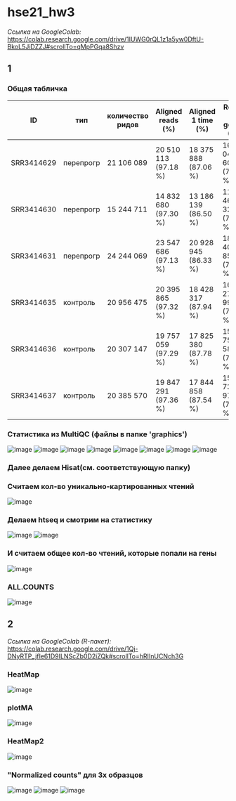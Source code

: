 # hse21_hw3

*Ссылка на GoogleColab:* https://colab.research.google.com/drive/1IUWG0rQL1z1a5yw0DftU-BkoL5JiDZZJ#scrollTo=qMpPGqa8Shzv

## 1
### Общая табличка
ID | тип |	количество ридов |	Aligned reads (%) |	Aligned 1 time (%) |	Reads on genes (%)
-|-|-|-|-|-
SRR3414629 |	перепрогр |	21 106 089 |	20 510 113 (97.18 %) |	18 375 888 (87.06 %) |	16 049 609 (76.04 %)
SRR3414630 |	перепрогр |	15 244 711 |	14 832 680 (97.30 %) |	13 186 139 (86.50 %) |	11 465 324 (75.21 %)
SRR3414631 |	перепрогр |	24 244 069 |	23 547 686 (97.13 %) |	20 928 945 (86.33 %) | 18 408 851 (75.93 %)
SRR3414635 | контроль	| 20 956 475	| 20 395 865 (97.32 %) |	18 428 317 (87.94 %) |	16 275 997 (77.67 %)
SRR3414636 | контроль |	20 307 147 |	19 757 059 (97.29 %) |	17 825 380 (87.78 %) |	15 757 580 (77.60 %)
SRR3414637 | контроль	| 20 385 570	| 19 847 291 (97.36 %) |	17 844 858 (87.54 %) |	15 736 978 (77.20 %)

### Статистика из MultiQC (файлы в папке 'graphics')
![image](https://user-images.githubusercontent.com/61352475/144046743-55676671-81f8-4fcd-aa83-42916f8749bf.png)
![image](https://user-images.githubusercontent.com/61352475/144046813-7077ce7a-c9c0-412b-8621-b85c2f7720f7.png)
![image](https://user-images.githubusercontent.com/61352475/144046851-129a4840-2088-4efd-ac7c-64c66f28a72d.png)
![image](https://user-images.githubusercontent.com/61352475/144046899-dec51594-7330-44a9-ab18-99820312d853.png)
![image](https://user-images.githubusercontent.com/61352475/144046926-e12bdfa3-40d6-4ffb-84d7-ee98ff7365cd.png)
![image](https://user-images.githubusercontent.com/61352475/144046970-23f8ca4b-a752-469b-8274-77add5143f7f.png)
![image](https://user-images.githubusercontent.com/61352475/144046998-bae3a956-1086-4ce4-8671-4686cd914a54.png)
![image](https://user-images.githubusercontent.com/61352475/144047040-7fd337af-eab4-41c8-b578-313ecd8d759e.png)

### Далее делаем Hisat(см. соответствующую папку)

### Считаем кол-во уникально-картированных чтений
![image](https://user-images.githubusercontent.com/61352475/144047115-d2143cc2-4cf2-4a74-81c3-83367584dea7.png)

### Делаем htseq и смотрим на статистику
![image](https://user-images.githubusercontent.com/61352475/144047355-8f241337-a02d-457d-8b70-ffb1ec113117.png)
![image](https://user-images.githubusercontent.com/61352475/144047454-f962e751-d0a6-4138-af31-cd30254c27c2.png)

### И считаем общее кол-во чтений, которые попали на гены
![image](https://user-images.githubusercontent.com/61352475/144047612-8e344206-a824-4c81-a4cc-2c410d2621a5.png)
### ALL.COUNTS
![image](https://user-images.githubusercontent.com/61352475/144048497-e498a51b-b21d-478e-b1a0-f149cdaceb60.png)

## 2
*Ссылка на GoogleColab (R-пакет):* https://colab.research.google.com/drive/1Qj-DNyRTP_jfIe61D9ILNScZb0D2iZQk#scrollTo=hRIInUCNch3G

### HeatMap
![image](https://user-images.githubusercontent.com/61352475/144047698-41e32d78-e9a4-4a75-ada0-f45f4649d707.png)
### plotMA
![image](https://user-images.githubusercontent.com/61352475/144047761-6adda614-0733-4f64-83d7-d790fbec0700.png)
### HeatMap2
![image](https://user-images.githubusercontent.com/61352475/144048015-06eb1f0c-b699-4d4f-aa97-e494636684b5.png)

###  "Normalized counts" для 3х образцов
![image](https://user-images.githubusercontent.com/61352475/144048066-82a432ec-1ee0-4c24-a1c9-fb00319906fd.png)
![image](https://user-images.githubusercontent.com/61352475/144048104-42256778-b491-4c74-a0f6-90bd2a3b38d6.png)
![image](https://user-images.githubusercontent.com/61352475/144048143-d6cb6d5c-b9ac-49ac-8171-565942df0a78.png)
